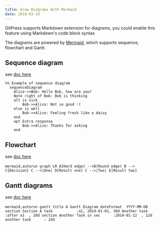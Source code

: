 ```yaml
---
title: Draw Diagrams With Mermaid
date: 2019-03-19
---
```


GitPress supports Markdown extension for diagrams, you could enable this feature using Markdown's code block syntax

The diagrams are powered by [Mermaid](https://knsv.github.io/mermaid/#mermaid), which supports sequence, flowchart and Gantt.

## Sequence diagram

see [doc here](https://mermaidjs.github.io/sequenceDiagram.html) 

```mermaid,autorun
%% Example of sequence diagram
  sequenceDiagram
    Alice->>Bob: Hello Bob, how are you?
    Note right of Bob: Bob is thinking
    alt is sick
    	Bob->>Alice: Not so good :(
    else is well
    	Bob->>Alice: Feeling fresh like a daisy
    end
    opt Extra response
    	Bob->>Alice: Thanks for asking
    end
```

## Flowchart

see [doc here](https://mermaidjs.github.io/flowchart.html) 

​```mermaid,autorun
  graph LR
    A[Hard edge] -->B(Round edge)
    B --> C{Decision}
    C -->|One| D[Result one]
    C -->|Two| E[Result two]
​```

## Gantt diagrams

see [doc here](https://mermaidjs.github.io/gantt.html) 

​```mermaid,autorun
  gantt
    title A Gantt Diagram
    dateFormat  YYYY-MM-DD
    section Section
    A task           :a1, 2014-01-01, 30d
    Another task     :after a1  , 20d
    section Another
    Task in sec      :2014-01-12  , 12d
    another task      : 24d
​```
